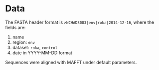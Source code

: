 # Data

The FASTA header format is `>NCHADS003|env|roka|2014-12-16`, where the fields are:

1. name
2. region: `env`
3. dataset: `roka`, `control`
4. date in YYYY-MM-DD format

Sequences were aligned with MAFFT under default parameters.